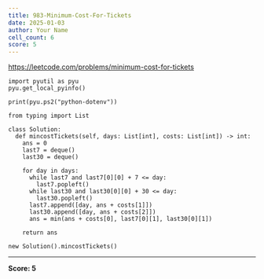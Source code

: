 ```yaml
---
title: 983-Minimum-Cost-For-Tickets
date: 2025-01-03
author: Your Name
cell_count: 6
score: 5
---
```


https://leetcode.com/problems/minimum-cost-for-tickets


```
import pyutil as pyu
pyu.get_local_pyinfo()
```


```
print(pyu.ps2("python-dotenv"))
```


```
from typing import List
```


```
class Solution:
  def mincostTickets(self, days: List[int], costs: List[int]) -> int:
    ans = 0
    last7 = deque()
    last30 = deque()

    for day in days:
      while last7 and last7[0][0] + 7 <= day:
        last7.popleft()
      while last30 and last30[0][0] + 30 <= day:
        last30.popleft()
      last7.append([day, ans + costs[1]])
      last30.append([day, ans + costs[2]])
      ans = min(ans + costs[0], last7[0][1], last30[0][1])

    return ans
```


```
new Solution().mincostTickets()
```


---
**Score: 5**